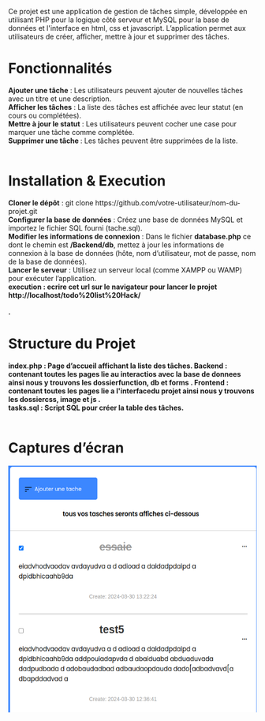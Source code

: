 
<P> Ce projet est une application de gestion de tâches simple, développée en utilisant PHP pour la logique côté serveur et MySQL pour la base de données et l'interface en html, css et javascript. L’application permet aux utilisateurs de créer, afficher, mettre à jour et supprimer des tâches.</P>

<h1> Fonctionnalités </h1>
<strong>Ajouter une tâche</strong> : Les utilisateurs peuvent ajouter de nouvelles tâches avec un titre et une description.<br/>
<strong>Afficher les tâches</strong> : La liste des tâches est affichée avec leur statut (en cours ou complétées).<br>
<strong> Mettre à jour le statut</strong> : Les utilisateurs peuvent cocher une case pour marquer une tâche comme complétée. <br>
<strong>Supprimer une tâche </strong> : Les tâches peuvent être supprimées de la liste.<br><br>

<h1> Installation & Execution </h1>
<strong>Cloner le dépôt</strong> : git clone https://github.com/votre-utilisateur/nom-du-projet.git<br>
<strong>Configurer la base de données</strong> : Créez une base de données MySQL et importez le fichier SQL fourni (tache.sql). <br>
<strong>Modifier les informations de connexion</strong> : Dans le fichier <strong>database.php</strong> ce dont le chemin est <strong>/Backend/db</strong>, mettez à jour les informations de connexion à la base de données (hôte, nom d’utilisateur, mot de passe, nom de la base de données).<br>
<strong>Lancer le serveur</strong> : Utilisez un serveur local (comme XAMPP ou WAMP) pour exécuter l’application.<BR>
<strong>execution<strong> : ecrire cet url sur le navigateur pour lancer le projet <strong>http://localhost/todo%20list%20Hack/</strong><br><br>.


<h1>Structure du Projet</h1>
<strong>index.php</strong> : Page d’accueil affichant la liste des tâches.
<strong>Backend</strong> : contenant toutes les pages lie au interactios avec la base de donnees ainsi nous y trouvons les dossier<strong>function, db et forms </strong>.<brb>
<strong>Frontend</strong> : contenant toutes les pages lie a l'interfacedu projet ainsi nous y trouvons les dossier<strong>css, image et js </strong>.<br>
<strong>tasks.sql</strong> : Script SQL pour créer la table des tâches. <br><br>


<h1> Captures d’écran </h1>
<img src="./Frontend/image/image.png" width="100%" height="500">

